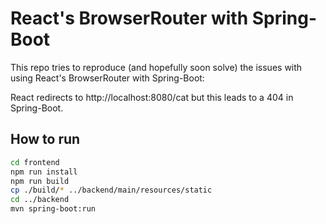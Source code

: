 # React's BrowserRouter with Spring-Boot

This repo tries to reproduce (and hopefully soon solve) the issues
with using React's BrowserRouter with Spring-Boot:

React redirects to http://localhost:8080/cat but this leads to a 404 in Spring-Boot.

## How to run

```bash
cd frontend
npm run install
npm run build
cp ./build/* ../backend/main/resources/static
cd ../backend
mvn spring-boot:run
```
